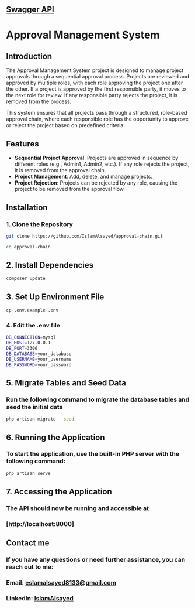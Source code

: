 ## [Swagger API](https://app.swaggerhub.com/apis-docs/ESLAMALSAYED8133/approval_chain/1.0.0)

# Approval Management System

## Introduction

The Approval Management System project is designed to manage project approvals through a sequential approval process. Projects are reviewed and approved by multiple roles, with each role approving the project one after the other. If a project is approved by the first responsible party, it moves to the next role for review. If any responsible party rejects the project, it is removed from the process.

This system ensures that all projects pass through a structured, role-based approval chain, where each responsible role has the opportunity to approve or reject the project based on predefined criteria.

## Features

-   **Sequential Project Approval**: Projects are approved in sequence by different roles (e.g., Admin1, Admin2, etc.). If any role rejects the project, it is removed from the approval chain.
-   **Project Management**: Add, delete, and manage projects.
-   **Project Rejection**: Projects can be rejected by any role, causing the project to be removed from the approval flow.

## Installation

### 1. Clone the Repository

```bash
git clone https://github.com/IslamAlsayed/approval-chain.git

cd approval-chain
```

## 2. Install Dependencies

```bash
composer update
```

## 3. Set Up Environment File

```bash
cp .env.example .env
```

### 4. Edit the .env file

```bash
DB_CONNECTION=mysql
DB_HOST=127.0.0.1
DB_PORT=3306
DB_DATABASE=your_database
DB_USERNAME=your_username
DB_PASSWORD=your_password
```

## 5. Migrate Tables and Seed Data

### Run the following command to migrate the database tables and seed the initial data

```bash
php artisan migrate --seed
```

## 6. Running the Application

### To start the application, use the built-in PHP server with the following command:

```bash
php artisan serve
```

## 7. Accessing the Application

### The API should now be running and accessible at 

### [http://localhost:8000]

## Contact me

### If you have any questions or need further assistance, you can reach out to me:

### Email: eslamalsayed8133@gmail.com

### LinkedIn: [IslamAlsayed](https://www.linkedin.com/in/islam-alsayed7)
